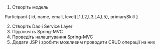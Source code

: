 1. Створіть модель

Participant
{
    id,
    name,
    email,
    level{L1,L2,L3,L4,L5},
    primarySkill
} 

2. Створіть Dao і Service Layer
3. Підключіть Spring-MVC
4. Проведіть налаштування Spring-MVC
5. Додати JSP і зробити можливим проводити CRUD операції на них 
